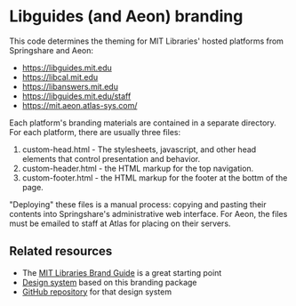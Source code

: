 Libguides (and Aeon) branding
=============================

This code determines the theming for MIT Libraries' hosted platforms from
Springshare and Aeon:

- https://libguides.mit.edu
- https://libcal.mit.edu
- https://libanswers.mit.edu
- https://libguides.mit.edu/staff
- https://mit.aeon.atlas-sys.com/

Each platform's branding materials are contained in a separate directory. For
each platform, there are usually three files:

1. custom-head.html - The stylesheets, javascript, and other head elements
   that control presentation and behavior.
2. custom-header.html - the HTML markup for the top navigation.
3. custom-footer.html - the HTML markup for the footer at the bottm of the
   page.

"Deploying" these files is a manual process: copying and pasting their
contents into Springshare's administrative web interface. For Aeon, the files
must be emailed to staff at Atlas for placing on their servers.

## Related resources

* The [MIT Libraries Brand Guide](https://libguides.mit.edu/brand) is a great starting point
* [Design system](https://mitlibraries.github.io/mitlib-style/) based on this branding package
* [GitHub repository](https://github.com/mitlibraries/mitlib-style) for that design system
